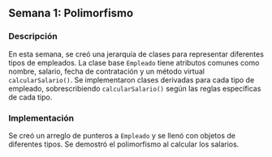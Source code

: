 ## Semana 1: Polimorfismo

### Descripción

En esta semana, se creó una jerarquía de clases para representar diferentes tipos de empleados. La clase base `Empleado` tiene atributos comunes como nombre, salario, fecha de contratación y un método virtual `calcularSalario()`. Se implementaron clases derivadas para cada tipo de empleado, sobrescribiendo `calcularSalario()` según las reglas específicas de cada tipo.

### Implementación

Se creó un arreglo de punteros a `Empleado` y se llenó con objetos de diferentes tipos. Se demostró el polimorfismo al calcular los salarios.


